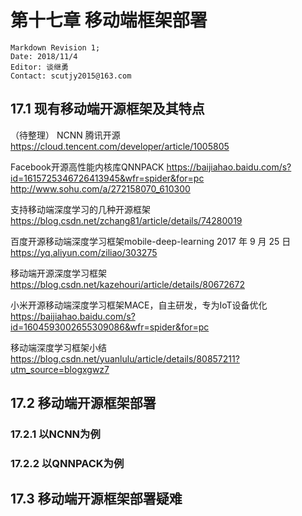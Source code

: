 # 第十七章 移动端框架部署

    Markdown Revision 1;
    Date: 2018/11/4
    Editor: 谈继勇
    Contact: scutjy2015@163.com


## 17.1 现有移动端开源框架及其特点

（待整理）
NCNN 腾讯开源
https://cloud.tencent.com/developer/article/1005805

Facebook开源高性能内核库QNNPACK
https://baijiahao.baidu.com/s?id=1615725346726413945&wfr=spider&for=pc
http://www.sohu.com/a/272158070_610300

支持移动端深度学习的几种开源框架
https://blog.csdn.net/zchang81/article/details/74280019


百度开源移动端深度学习框架mobile-deep-learning  2017 年 9 月 25 日
https://yq.aliyun.com/ziliao/303275

移动端开源深度学习框架
https://blog.csdn.net/kazehouri/article/details/80672672

小米开源移动端深度学习框架MACE，自主研发，专为IoT设备优化
https://baijiahao.baidu.com/s?id=1604593002655309086&wfr=spider&for=pc

移动端深度学习框架小结
https://blog.csdn.net/yuanlulu/article/details/80857211?utm_source=blogxgwz7



## 17.2 移动端开源框架部署

### 17.2.1 以NCNN为例

### 17.2.2 以QNNPACK为例


## 17.3 移动端开源框架部署疑难


